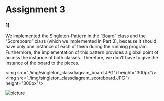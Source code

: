 <h1>Assignment 3</h1>
<h3>1)</h3>
<p>
We implemented the Singleton-Pattern in the “Board” class and the “Scoreboard” class (which we implemented in Part 3), 
because it should have only one instance of each of them during the running program. 
Furthermore, the implementation of this pattern provides a global point of access the instance of both classes. 
Therefore, we don’t have to give the instance of the board to the pieces.
</p>

<img src="./img/singleton_classdiagram_board.JPG") height="300px"/>
<img src="./img/singleton_classdiagram_scoreboard.JPG") height="300px"/>

![picture](./img/singleton_classdiagram_scoreboard.JPG")

